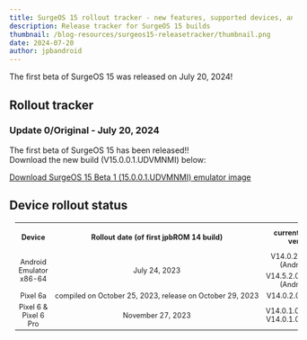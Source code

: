 ```yaml
---
title: SurgeOS 15 rollout tracker - new features, supported devices, and more! (updated July 20 2024)
description: Release tracker for SurgeOS 15 builds
thumbnail: /blog-resources/surgeos15-releasetracker/thumbnail.png
date: 2024-07-20
author: jpbandroid
---
```




The first beta of SurgeOS 15 was released on July 20, 2024!

## Rollout tracker

<h3>Update 0/Original - July 20, 2024</h3>
<p>The first beta of SurgeOS 15 has been released!!<br>Download the new build (V15.0.0.1.UDVMNMI) below:<br></p><a href="https://drive.google.com/file/d/1KX0UxCUpXhrG3f_DVL8-NomAaXJpG6nk/view?usp=sharing">Download SurgeOS 15 Beta 1 (15.0.0.1.UDVMNMI) emulator image</a>

## Device rollout status

<table class="wikitable" style="text-align:center;font-size:90%;margin-left:10px">
<tbody><tr>
<th rowspan="2">Device
</th>
<th rowspan="2">Rollout date (of first jpbROM 14 build)
</th>
<th rowspan="2">current jpbROM version
</th>
<th rowspan="2">Release date of current jpbROM version
</th>
</tr>
<tr></tr>
<tr>
<td rowspan="2">Android Emulator x86-64
</td>
<td rowspan="2"><span data-sort-value="000000002023-07-24-0000" style="white-space:nowrap">July 24, 2023</span>
</td>
<td>V14.0.23.9.2.DEV (Android 13)
</td>
<td><span data-sort-value="000000002023-10-01-0000" style="white-space:nowrap">October 1, 2023</span>
</td></tr>
<tr>
<td>V14.5.2.0.UDVMNMI (Android 14)
</td>
<td><span data-sort-value="000000002023-11-19-0000" style="white-space:nowrap">July 7, 2024</span>
</td>
</tr>
<tr>
<td>Pixel 6a
</td>
<td><span data-sort-value="000000002023-05-14-0000" style="white-space:nowrap">compiled on October 25, 2023, release on October 29, 2023</span>
</td>
<td>V14.0.2.0.UBLMNMI
</td>
<td><span data-sort-value="000000002023-05-14-0000" style="white-space:nowrap">November 27, 2023</span>
</td></tr>
<tr>
<td rowspan="2">Pixel 6 & Pixel 6 Pro
</td>
<td rowspan="2"><span data-sort-value="000000002023-04-11-0000" style="white-space:nowrap">November 27, 2023</span>
</td>
<td>V14.0.1.0.UORMNMI<br>
V14.0.1.0.URAMNMI
</td>
<td rowspan="2"><span data-sort-value="000000002023-04-30-0000" style="white-space:nowrap">November 27, 2023</span>
</td>
</tr>

</tbody></table>

